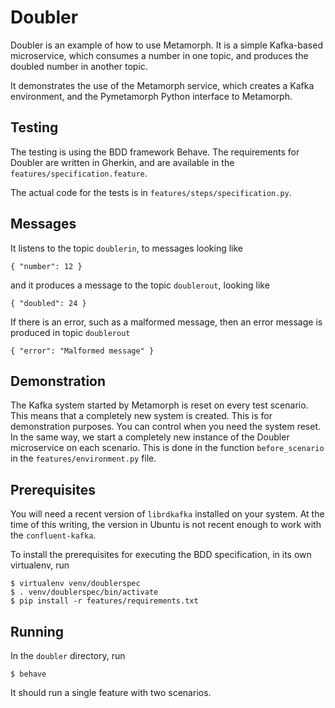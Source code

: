 # Doubler
Doubler is an example of how to use Metamorph. It is a simple Kafka-based microservice,
which consumes a number in one topic, and produces the doubled number in another topic.

It demonstrates the use of the Metamorph service, which creates a Kafka environment,
and the Pymetamorph Python interface to Metamorph.

## Testing
The testing is using the BDD framework Behave. The requirements for Doubler are
written in Gherkin, and are available in the `features/specification.feature`.

The actual code for the tests is in `features/steps/specification.py`.

## Messages
It listens to the topic `doublerin`, to messages looking like

    { "number": 12 }
    
and it produces a message to the topic `doublerout`, looking like

    { "doubled": 24 }

If there is an error, such as a malformed message, then an error message is
produced in topic `doublerout`

    { "error": "Malformed message" }

## Demonstration
The Kafka system started by Metamorph is reset on every test scenario. This means
that a completely new system is created. This is for demonstration purposes. You can
control when you need the system reset. In the same way, we start a completely new
instance of the Doubler microservice on each scenario. This is done in the function
`before_scenario` in the `features/environment.py` file.

## Prerequisites
You will need a recent version of `librdkafka` installed on your system. At the time of this
writing, the version in Ubuntu is not recent enough to work with the `confluent-kafka`.

To install the prerequisites for executing the BDD specification, in its own virtualenv, run

    $ virtualenv venv/doublerspec
    $ . venv/doublerspec/bin/activate
    $ pip install -r features/requirements.txt

## Running
In the `doubler` directory, run

    $ behave

It should run a single feature with two scenarios.
